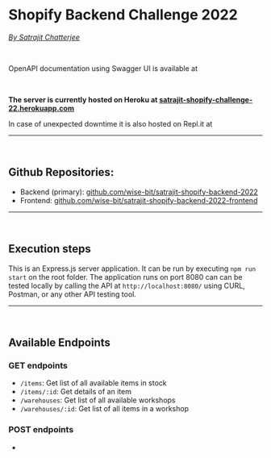 # Shopify Backend Challenge 2022
[*By Satrajit Chatterjee*](https://www.satrajit.ca)

<br>

OpenAPI documentation using Swagger UI is available at 

<br>

**The server is currently hosted on Heroku at [satrajit-shopify-challenge-22.herokuapp.com](https://satrajit-shopify-challenge-22.herokuapp.com/)**

In case of unexpected downtime it is also hosted on Repl.it at []()

---

<br>

## Github Repositories: 

- Backend (primary): [github.com/wise-bit/satrajit-shopify-backend-2022](https://github.com/wise-bit/satrajit-shopify-backend-2022)
- Frontend: [github.com/wise-bit/satrajit-shopify-backend-2022-frontend](https://github.com/wise-bit/satrajit-shopify-backend-2022-frontend)

---

<br>

## Execution steps

This is an Express.js server application. It can be run by executing `npm run start` on the root folder. The application runs on port 8080 can can be tested locally by calling the API at `http://localhost:8080/` using CURL, Postman, or any other API testing tool. 

---

<br>

## Available Endpoints

### GET endpoints

- `/items`: Get list of all available items in stock
- `/items/:id`: Get details of an item 
- `/warehouses`: Get list of all available workshops
- `/warehouses/:id`: Get list of all items in a workshop


### POST endpoints

- 

